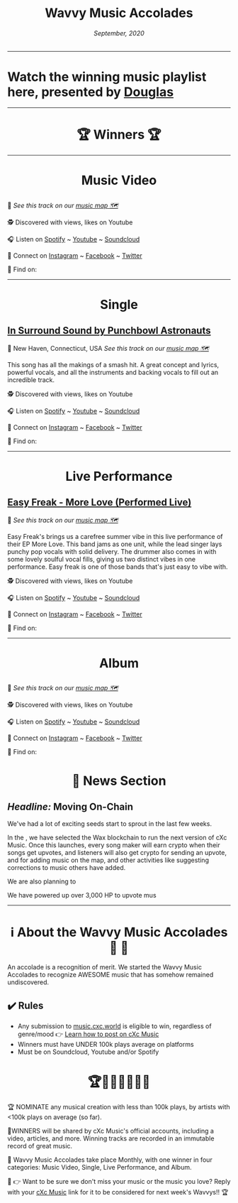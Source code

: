
# <center> **Wavvy Music Accolades**</center> 
###### <center> September, 2020</center> 

<hr>

# Watch the winning music playlist here, presented by [Douglas](https://douglas.life)




<hr>

# <center>🏆 Winners 🏆 </center>

<hr>

#  <center> **Music Video**</center> 



## []()
📍 
*See this track on our [music map 🗺️]()*
</center>



🕵 Discovered with  views,  likes on Youtube

🎧 Listen on [Spotify]() ~ [Youtube]() ~ [Soundcloud]()

💫 Connect on [Instagram]() ~ [Facebook]() ~ [Twitter]()

🔗 Find  on: []()

<hr>


#  <center> **Single**</center> 

## [In Surround Sound by Punchbowl Astronauts](https://www.youtube.com/watch?v=oq8PyNVJ2Z4&list=PLrr_9HPPROSeFPBpXtJr29ygkFaB_bt8Q)
📍 New Haven, Connecticut, USA
*See this track on our [music map 🗺️]()*

This song has all the makings of a smash hit. A great concept and lyrics, powerful vocals, and all the instruments and backing vocals to fill out an incredible track. 

</center>


🕵 Discovered with  views,  likes on Youtube

🎧 Listen on [Spotify]() ~ [Youtube]() ~ [Soundcloud]()


💫 Connect on [Instagram]() ~ [Facebook]() ~ [Twitter]()


🔗 Find  on: []()

<hr>

#  <center>**Live Performance**</center>

## [Easy Freak - More Love (Performed Live)](https://www.youtube.com/watch?v=no8TGUsa95U&list=PLrr_9HPPROSeFPBpXtJr29ygkFaB_bt8Q)
📍 
*See this track on our [music map 🗺️]()*
</center>

Easy Freak's brings us a carefree summer vibe in this live performance of their EP More Love. This band jams as one unit, while the lead singer lays punchy pop vocals with solid delivery. The drummer also comes in with some lovely soulful vocal fills, giving us two distinct vibes in one performance. Easy freak is one of those bands that's just easy to vibe with. 

🕵 Discovered with  views,  likes on Youtube

🎧 Listen on [Spotify]() ~ [Youtube]() ~ [Soundcloud]()

💫 Connect on [Instagram]() ~ [Facebook]() ~ [Twitter]()

🔗 Find  on: []()

<hr>

#  <center>**Album**</center>


## []()
📍 
*See this track on our [music map 🗺️]()*
 
</center>




🕵 Discovered with  views,  likes on Youtube

🎧 Listen on [Spotify]() ~ [Youtube]() ~ [Soundcloud]()

💫 Connect on [Instagram]() ~ [Facebook]() ~ [Twitter]()

🔗 Find  on: []()



# <center>📰 News Section </center>
## *Headline:* Moving On-Chain

We've had a lot of exciting seeds start to sprout in the last few weeks. 

In the , we have selected the Wax blockchain to run the next version of cXc Music. Once this launches, every song maker will earn crypto when their songs get upvotes, and listeners will also get crypto for sending an upvote, and for adding music on the map, and other activities like suggesting corrections to music others have added. 

We are also planning to 

We have powered up over 3,000 HP to upvote mus


<hr>

# <center>ℹ️ About the Wavvy Music Accolades🕺 🌊 </center>

An accolade is a recognition of merit. We started the Wavvy Music Accolades to recognize AWESOME music that has somehow remained undiscovered.


## ✔️ Rules
- Any submission to [music.cxc.world](https://music.cxc.world) is eligible to win, regardless of genre/mood  👉 [Learn how to post on cXc Music](https://docs.cxc.world/knowledge-base/how-to-add-music/)
- Winners must have UNDER 100k plays average on platforms
- Must be on Soundcloud, Youtube and/or Spotify


#  <center>🏆🥇🎼🎶🎵🏅🎊</center>


🏆 NOMINATE any musical creation with less than 100k plays, by artists with <100k plays on average (so far).

🥇WINNERS will be shared by cXc Music's official accounts, including a video, articles, and more. Winning tracks are recorded in an immutable record of great music. 

🌊 Wavvy Music Accolades take place Monthly, with one winner in four categories: Music Video, Single, Live Performance, and Album.

🔑 👉 Want to be sure we don't miss your music or the music you love? Reply with your [cXc Music](https://music.cxc.world) link for it to be considered for next week's Wavvys!! 🏆
<!--stackedit_data:
eyJoaXN0b3J5IjpbLTE3MzgyODM2NDYsLTczNzk1MjkyOSwyMj
A3NzU0NTEsMTAzNDA4NjIyMywtMTQ3NDQ3NjgwNSwtMTE5MDg2
NDk4MiwtMTY3MjIzNDgyNiwxOTUxODkwNjU1XX0=
-->